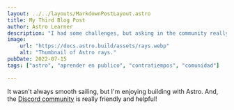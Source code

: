 ```yaml
---
layout: ../../layouts/MarkdownPostLayout.astro
title: My Third Blog Post
author: Astro Learner
description: "I had some challenges, but asking in the community really helped!"
image:
    url: "https://docs.astro.build/assets/rays.webp"
    alt: "Thumbnail of Astro rays."
pubDate: 2022-07-15
tags: ["astro", "aprender en publico", "contratiempos", "comunidad"]

---
```

It wasn't always smooth sailing, but I'm enjoying building with Astro. And, the [Discord community](https://astro.build/chat) is really friendly and helpful!